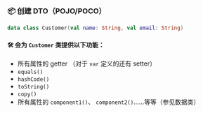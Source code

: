 ### 📦 创建 DTO（POJO/POCO）

```kotlin
data class Customer(val name: String, val email: String)
```

#### 🛠️ 会为 <code>Customer</code> 类提供以下功能：

- 所有属性的 getter （对于 <code>var</code> 定义的还有 setter）
- <code>equals()</code>
- <code>hashCode()</code>
- <code>toString()</code>
- <code>copy()</code>
- 所有属性的 <code>component1()</code>、 <code>component2()</code>……等等（参见数据类）